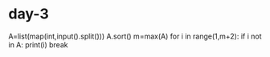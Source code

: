 # day-3
A=list(map(int,input().split()))
A.sort()
m=max(A)
for i in range(1,m+2):
    if i not in A:
        print(i)
        break
